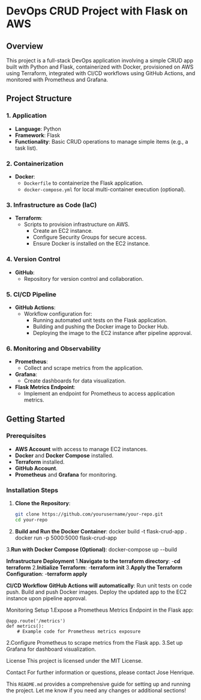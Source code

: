 # DevOps CRUD Project with Flask on AWS

## Overview
This project is a full-stack DevOps application involving a simple CRUD app built with Python and Flask, containerized with Docker, provisioned on AWS using Terraform, integrated with CI/CD workflows using GitHub Actions, and monitored with Prometheus and Grafana.

## Project Structure
### 1. Application
- **Language**: Python
- **Framework**: Flask
- **Functionality**: Basic CRUD operations to manage simple items (e.g., a task list).

### 2. Containerization
- **Docker**:
  - `Dockerfile` to containerize the Flask application.
  - `docker-compose.yml` for local multi-container execution (optional).

### 3. Infrastructure as Code (IaC)
- **Terraform**:
  - Scripts to provision infrastructure on AWS.
    - Create an EC2 instance.
    - Configure Security Groups for secure access.
    - Ensure Docker is installed on the EC2 instance.

### 4. Version Control
- **GitHub**:
  - Repository for version control and collaboration.

### 5. CI/CD Pipeline
- **GitHub Actions**:
  - Workflow configuration for:
    - Running automated unit tests on the Flask application.
    - Building and pushing the Docker image to Docker Hub.
    - Deploying the image to the EC2 instance after pipeline approval.

### 6. Monitoring and Observability
- **Prometheus**:
  - Collect and scrape metrics from the application.
- **Grafana**:
  - Create dashboards for data visualization.
- **Flask Metrics Endpoint**:
  - Implement an endpoint for Prometheus to access application metrics.

## Getting Started
### Prerequisites
- **AWS Account** with access to manage EC2 instances.
- **Docker** and **Docker Compose** installed.
- **Terraform** installed.
- **GitHub Account**.
- **Prometheus** and **Grafana** for monitoring.

### Installation Steps
1. **Clone the Repository**:
   ```bash
   git clone https://github.com/yourusername/your-repo.git
   cd your-repo

2. **Build and Run the Docker Container**:
docker build -t flask-crud-app .
docker run -p 5000:5000 flask-crud-app

3.**Run with Docker Compose (Optional)**:
docker-compose up --build

**Infrastructure Deployment**
 1.**Navigate to the terraform directory**:
   -**cd terraform**
 2.**Initialize Terraform**:
   -**terraform init**
 3.**Apply the Terraform Configuration**:
   -**terraform apply**

**CI/CD Workflow**
**GitHub Actions will automatically**:
  Run unit tests on code push.
  Build and push Docker images.
  Deploy the updated app to the EC2 instance upon pipeline approval.

Monitoring Setup
1.Expose a Prometheus Metrics Endpoint in the Flask app:
    
    @app.route('/metrics')
    def metrics():
        # Example code for Prometheus metrics exposure

 2.Configure Prometheus to scrape metrics from the Flask app.
 3.Set up Grafana for dashboard visualization.

License
This project is licensed under the MIT License.

Contact
For further information or questions, please contact Jose Henrique.


This `README.md` provides a comprehensive guide for setting up and running the project. Let me know if you need any changes or additional sections!





